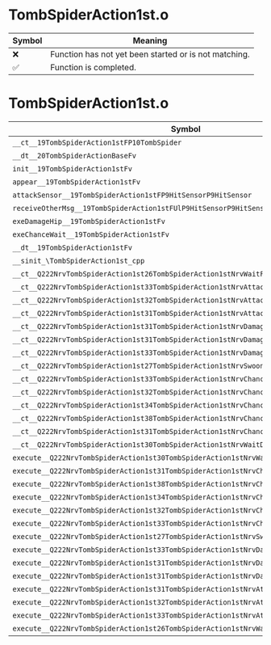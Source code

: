# TombSpiderAction1st.o
| Symbol | Meaning 
| ------------- | ------------- 
| :x: | Function has not yet been started or is not matching. 
| :white_check_mark: | Function is completed. 


# TombSpiderAction1st.o
| Symbol | Decompiled? |
| ------------- | ------------- |
| `__ct__19TombSpiderAction1stFP10TombSpider` | :x: |
| `__dt__20TombSpiderActionBaseFv` | :x: |
| `init__19TombSpiderAction1stFv` | :x: |
| `appear__19TombSpiderAction1stFv` | :x: |
| `attackSensor__19TombSpiderAction1stFP9HitSensorP9HitSensor` | :x: |
| `receiveOtherMsg__19TombSpiderAction1stFUlP9HitSensorP9HitSensor` | :x: |
| `exeDamageHip__19TombSpiderAction1stFv` | :x: |
| `exeChanceWait__19TombSpiderAction1stFv` | :x: |
| `__dt__19TombSpiderAction1stFv` | :x: |
| `__sinit_\TombSpiderAction1st_cpp` | :x: |
| `__ct__Q222NrvTombSpiderAction1st26TombSpiderAction1stNrvWaitFv` | :x: |
| `__ct__Q222NrvTombSpiderAction1st33TombSpiderAction1stNrvAttackStartFv` | :x: |
| `__ct__Q222NrvTombSpiderAction1st32TombSpiderAction1stNrvAttackLoopFv` | :x: |
| `__ct__Q222NrvTombSpiderAction1st31TombSpiderAction1stNrvAttackEndFv` | :x: |
| `__ct__Q222NrvTombSpiderAction1st31TombSpiderAction1stNrvDamageEyeFv` | :x: |
| `__ct__Q222NrvTombSpiderAction1st31TombSpiderAction1stNrvDamageHipFv` | :x: |
| `__ct__Q222NrvTombSpiderAction1st33TombSpiderAction1stNrvDamageGlandFv` | :x: |
| `__ct__Q222NrvTombSpiderAction1st27TombSpiderAction1stNrvSwoonFv` | :x: |
| `__ct__Q222NrvTombSpiderAction1st33TombSpiderAction1stNrvChanceStartFv` | :x: |
| `__ct__Q222NrvTombSpiderAction1st32TombSpiderAction1stNrvChanceWaitFv` | :x: |
| `__ct__Q222NrvTombSpiderAction1st34TombSpiderAction1stNrvChanceDamageFv` | :x: |
| `__ct__Q222NrvTombSpiderAction1st38TombSpiderAction1stNrvChanceDamageLastFv` | :x: |
| `__ct__Q222NrvTombSpiderAction1st31TombSpiderAction1stNrvChanceEndFv` | :x: |
| `__ct__Q222NrvTombSpiderAction1st30TombSpiderAction1stNrvWaitDemoFv` | :x: |
| `execute__Q222NrvTombSpiderAction1st30TombSpiderAction1stNrvWaitDemoCFP5Spine` | :x: |
| `execute__Q222NrvTombSpiderAction1st31TombSpiderAction1stNrvChanceEndCFP5Spine` | :x: |
| `execute__Q222NrvTombSpiderAction1st38TombSpiderAction1stNrvChanceDamageLastCFP5Spine` | :x: |
| `execute__Q222NrvTombSpiderAction1st34TombSpiderAction1stNrvChanceDamageCFP5Spine` | :x: |
| `execute__Q222NrvTombSpiderAction1st32TombSpiderAction1stNrvChanceWaitCFP5Spine` | :x: |
| `execute__Q222NrvTombSpiderAction1st33TombSpiderAction1stNrvChanceStartCFP5Spine` | :x: |
| `execute__Q222NrvTombSpiderAction1st27TombSpiderAction1stNrvSwoonCFP5Spine` | :x: |
| `execute__Q222NrvTombSpiderAction1st33TombSpiderAction1stNrvDamageGlandCFP5Spine` | :x: |
| `execute__Q222NrvTombSpiderAction1st31TombSpiderAction1stNrvDamageHipCFP5Spine` | :x: |
| `execute__Q222NrvTombSpiderAction1st31TombSpiderAction1stNrvDamageEyeCFP5Spine` | :x: |
| `execute__Q222NrvTombSpiderAction1st31TombSpiderAction1stNrvAttackEndCFP5Spine` | :x: |
| `execute__Q222NrvTombSpiderAction1st32TombSpiderAction1stNrvAttackLoopCFP5Spine` | :x: |
| `execute__Q222NrvTombSpiderAction1st33TombSpiderAction1stNrvAttackStartCFP5Spine` | :x: |
| `execute__Q222NrvTombSpiderAction1st26TombSpiderAction1stNrvWaitCFP5Spine` | :x: |
